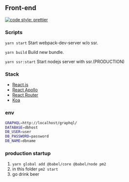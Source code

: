 ## Front-end

[![code style: prettier](https://img.shields.io/badge/code_style-prettier-ff69b4.svg?style=flat-square)](https://github.com/prettier/prettier)

### Scripts

`yarn start`
Start webpack-dev-server w/o ssr.

`yarn build`
Build new bundle.

`yarn ssr:start`
Start nodejs server with ssr.(PRODUCTION)

### Stack

-   [React.js](https://github.com/facebook/react)
-   [React Apollo](https://github.com/apollographql/react-apollo)
-   [React Router](https://github.com/ReactTraining/react-router)
-   [Koa](https://github.com/koajs/koa)

### env

```sh
GRAPHQL=http://localhost/graphql/
DATABASE=dbhost
DB_USER=user
DB_PASSWORD=password
DB_NAME=dbname
```

### production startup

1. `yarn global add @babel/core @babel/node pm2`
2. in this folder `pm2 start`
3. go drink beer

